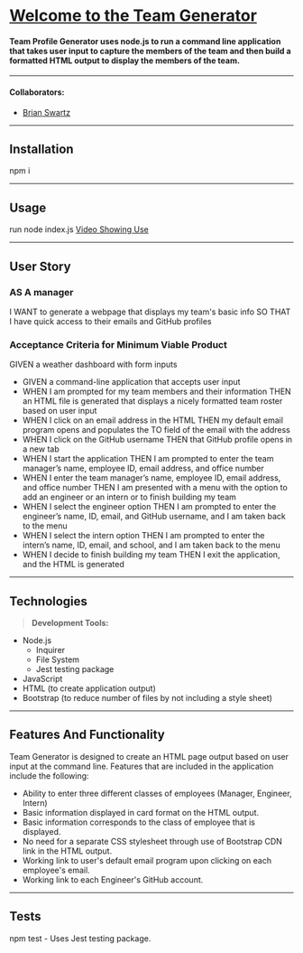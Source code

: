 # [Welcome to the Team Generator](https://github.com/bdswartz/team-profile-generator)

#### Team Profile Generator uses node.js to run a command line application that takes user input to capture the members of the team and then build a formatted HTML output to display the members of the team.
---

#### Collaborators:
* [Brian Swartz](https://github.com/bdswartz)

---

## Installation
npm i

---

## Usage
run node index.js
[Video Showing Use](./assets/use-video.mov)

---

## User Story
### AS A manager
I WANT to generate a webpage that displays my team's basic info
SO THAT I have quick access to their emails and GitHub profiles
    
### Acceptance Criteria for Minimum Viable Product

GIVEN a weather dashboard with form inputs

*  GIVEN a command-line application that accepts user input
*  WHEN I am prompted for my team members and their information
    THEN an HTML file is generated that displays a nicely formatted team roster based on user input
*  WHEN I click on an email address in the HTML
    THEN my default email program opens and populates the TO field of the email with the address
*  WHEN I click on the GitHub username
    THEN that GitHub profile opens in a new tab
*  WHEN I start the application
    THEN I am prompted to enter the team manager’s name, employee ID, email address, and office number
*  WHEN I enter the team manager’s name, employee ID, email address, and office number
    THEN I am presented with a menu with the option to add an engineer or an intern or to finish building my team
*  WHEN I select the engineer option
    THEN I am prompted to enter the engineer’s name, ID, email, and GitHub username, and I am taken back to the menu
*  WHEN I select the intern option
    THEN I am prompted to enter the intern’s name, ID, email, and school, and I am taken back to the menu
*  WHEN I decide to finish building my team
    THEN I exit the application, and the HTML is generated

---

## Technologies

> <b>Development Tools:</b>
  * Node.js
    * Inquirer
    * File System
    * Jest testing package
  * JavaScript
  * HTML (to create application output)
  * Bootstrap (to reduce number of files by not including a style sheet)

---

## Features And Functionality
Team Generator is designed to create an HTML page output based on user input at the command line. Features that are included in the application include the following:
*  Ability to enter three different classes of employees (Manager, Engineer, Intern)
*  Basic information displayed in card format on the HTML output.
*  Basic information corresponds to the class of employee that is displayed.
*  No need for a separate CSS stylesheet through use of Bootstrap CDN link in the HTML output.
*  Working link to user's default email program upon clicking on each employee's email.
*  Working link to each Engineer's GitHub account.

---

## Tests
npm test - Uses Jest testing package.
